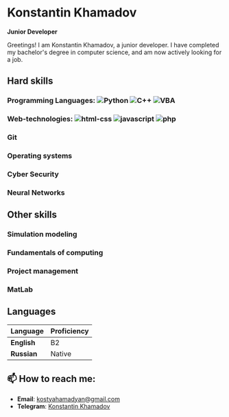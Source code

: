 # Konstantin Khamadov

**Junior Developer**

Greetings! I am Konstantin Khamadov, a junior developer. I have completed my bachelor's degree in computer science, and am now actively looking for a job.

## Hard skills

### **Programming Languages**: ![Python](https://img.shields.io/badge/PHP-777BB4?style=for-the-badge&logo=php&logoColor=white) ![C++](https://img.shields.io/badge/JavaScript-F7DF1E?style=for-the-badge&logo=javascript&logoColor=black) ![VBA](https://img.shields.io/badge/SQL-003B57?style=for-the-badge&logo=sqlite&logoColor=white)

### **Web-technologies**: ![html-css](https://img.shields.io/badge/html-css-blue) ![javascript](https://img.shields.io/badge/javascript-yellow) ![php](https://img.shields.io/badge/php-purple)

### **Git**

### **Operating systems**

### **Cyber Security**

### **Neural Networks**

## Other skills

### **Simulation modeling**

### **Fundamentals of computing**

### **Project management**

### **MatLab**

## Languages

| Language          | Proficiency                                         |
|-------------------|-----------------------------------------------------|
| **English**       | B2                                                  |
| **Russian**       | Native                                              |

## 📫 How to reach me:
- **Email**: [kostyahamadyan@gmail.com](mailto:kostyahamadyan@gmail.com)
- **Telegram**: [Konstantin Khamadov](https://t.me/kostyahamadyan)
